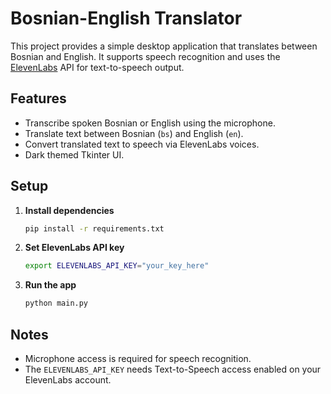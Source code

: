 # Bosnian-English Translator

This project provides a simple desktop application that translates between Bosnian and English. It supports speech recognition and uses the [ElevenLabs](https://elevenlabs.io) API for text-to-speech output.

## Features

- Transcribe spoken Bosnian or English using the microphone.
- Translate text between Bosnian (`bs`) and English (`en`).
- Convert translated text to speech via ElevenLabs voices.
- Dark themed Tkinter UI.

## Setup

1. **Install dependencies**

   ```bash
   pip install -r requirements.txt
   ```

2. **Set ElevenLabs API key**

   ```bash
   export ELEVENLABS_API_KEY="your_key_here"
   ```

3. **Run the app**

   ```bash
   python main.py
   ```

## Notes

- Microphone access is required for speech recognition.
- The `ELEVENLABS_API_KEY` needs Text-to-Speech access enabled on your ElevenLabs account.
